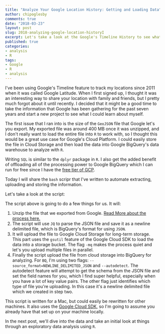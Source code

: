 ```yaml
---
title: "Analyze Your Google Location History: Getting and Loading Data"
author: chipoglesby
comments: true
date: "2018-03-23"
layout: post
slug: 2018-analyzing-google-location-historyI
excerpt: Let's take a look at the Google's Timeline History to see what we can learn
published: true
categories:
- analysis
- R
tags:
- Google
- R
- analysis
---
```


I've been using Google's Timeline feature to track my locations since 2011
when it was called Google Latitude. When I first signed up, I thought it was an
interesting way to share your location with family and friends, but I pretty much
forgot about it until recently. I decided that it might be a good time to take
the information that Google has been gathering for the past seven years and
start a new project to see what I could learn about myself.

The first issue that I ran into is the size of the `GeoJSON` file that Google
let's you export. My exported file was around 400 MB once it was unzipped, and I don't really
want to load the entire file into `R` to work with, so I thought this would be
a great use case for Google's Cloud Platform. I could easily store the file in
Cloud Storage and then load the data into Google BigQuery's data warehouse to
analyze with `R`.

Writing `SQL` is similar to the `dplyr` package in `R`. I also get the added benefit of offloading
all of the processing power to Google BigQuery which I can run for free since I have the
[free tier of GCP](https://cloud.google.com/free/).

Today I will share the `bash` scripr that I've written to automate extracting, uploading and storing the information.

Let's take a look at the script:

<script src="https://gist-it.appspot.com/github/chipoglesby/locationHistory/blob/master/uploadToBigQuery.sh"></script>

The script above is going to do a few things for us. It will:

1. Unzip the file that we exported from Google. [Read More about the process here.](https://productforums.google.com/forum/#!topic/maps/v8iaQF_Y0fw)
2. The script will use `JQ` to parse the JSON file and save it as a newline delimited file, which is BigQuery's format for using `JSON`.
3. It will upload the file to Google Cloud Storage for long-term storage. This part uses the `gsutil` feature of the Google Cloud SDK to load the data into a storage bucket. The flag `-mq` makes the process quiet and let's you upload multiple files in parallel.
4. Finally the script upload the file from cloud storage into BigQuery for analyzing. For `BQ`, I'm using two flags: `--source_format=NEWLINE_DELIMITED_JSON` and `--autodetect`. The autodetect feature will attempt to get the schema from the JSON file and set the field names for you, which I find super helpful, especially when you have a lot of key value pairs. The other flag just identifies which type of file you're uploading. In this case it's a newline delimited file which we created in step two.

This script is written for a Mac, but could easily be rewritten for other
machines. It also uses the [Google Cloud SDK](https://cloud.google.com/sdk/), so I'm going to assume you already
have that set up on your machine locally.

In the next post, we'll dive into the data and take an initial look at things through
an exploratory data analysis using `R`.
